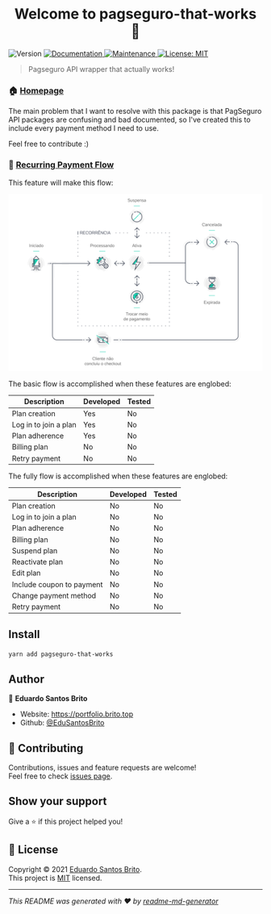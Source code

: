 <h1 align="center">Welcome to pagseguro-that-works 👋</h1>
<p>
  <img alt="Version" src="https://img.shields.io/badge/version-0.1.0-blue.svg?cacheSeconds=2592000" />
  <a href="https://github.com/EduSantosBrito/pagseguro-that-works#readme" target="_blank">
    <img alt="Documentation" src="https://img.shields.io/badge/documentation-yes-brightgreen.svg" />
  </a>
  <a href="https://github.com/EduSantosBrito/pagseguro-that-works/graphs/commit-activity" target="_blank">
    <img alt="Maintenance" src="https://img.shields.io/badge/Maintained%3F-yes-green.svg" />
  </a>
  <a href="https://github.com/EduSantosBrito/pagseguro-that-works/blob/master/LICENSE" target="_blank">
    <img alt="License: MIT" src="https://img.shields.io/github/license/EduSantosBrito/pagseguro-that-works" />
  </a>
</p>

> Pagseguro API wrapper that actually works!

### 🏠 [Homepage](https://github.com/EduSantosBrito/pagseguro-that-works#readme)

The main problem that I want to resolve with this package is that PagSeguro API packages are confusing and bad documented, so I've created this to include every payment method I need to use.

Feel free to contribute :)

### 🔂 [Recurring Payment Flow](https://dev.pagseguro.uol.com.br/reference/api-recorrencia#recorrencia-introducao)

This feature will make this flow:

<img src="./recurring-payment-flow.png" width="600">

The basic flow is accomplished when these features are englobed:

| Description           | Developed | Tested |
| --------------------- | --------- | ------ |
| Plan creation         | Yes       | No     |
| Log in to join a plan | Yes       | No     |
| Plan adherence        | Yes       | No     |
| Billing plan          | No        | No     |
| Retry payment         | No        | No     |

The fully flow is accomplished when these features are englobed:

| Description               | Developed | Tested |
| ------------------------- | --------- | ------ |
| Plan creation             | No        | No     |
| Log in to join a plan     | No        | No     |
| Plan adherence            | No        | No     |
| Billing plan              | No        | No     |
| Suspend plan              | No        | No     |
| Reactivate plan           | No        | No     |
| Edit plan                 | No        | No     |
| Include coupon to payment | No        | No     |
| Change payment method     | No        | No     |
| Retry payment             | No        | No     |

## Install

```sh
yarn add pagseguro-that-works
```

## Author

👤 **Eduardo Santos Brito**

-   Website: https://portfolio.brito.top
-   Github: [@EduSantosBrito](https://github.com/EduSantosBrito)

## 🤝 Contributing

Contributions, issues and feature requests are welcome!<br />Feel free to check [issues page](https://github.com/EduSantosBrito/pagseguro-that-works/issues).

## Show your support

Give a ⭐️ if this project helped you!

## 📝 License

Copyright © 2021 [Eduardo Santos Brito](https://github.com/EduSantosBrito).<br />
This project is [MIT](https://github.com/EduSantosBrito/pagseguro-that-works/blob/master/LICENSE) licensed.

---

_This README was generated with ❤️ by [readme-md-generator](https://github.com/kefranabg/readme-md-generator)_
